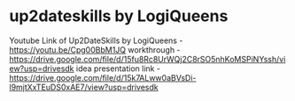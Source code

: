 # up2dateskills by LogiQueens
Youtube Link of Up2DateSkills by LogiQueens - https://youtu.be/Cpg00BbM1JQ
workthrough - https://drive.google.com/file/d/15fu8Rc8UrWQj2C8rSO5nhKoMSPiNYssh/view?usp=drivesdk
idea presentation link - https://drive.google.com/file/d/15k7ALww0aBVsDi-l9mjtXxTEuDS0xAE7/view?usp=drivesdk


